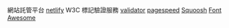 網站託管平台
[netlify](https://www.netlify.com/)
W3C 標記驗證服務
[validator](https://validator.w3.org/)
[pagespeed](https://pagespeed.web.dev/)
[Squoosh](https://squoosh.app/)
[Font Awesome](https://fontawesome.com/)